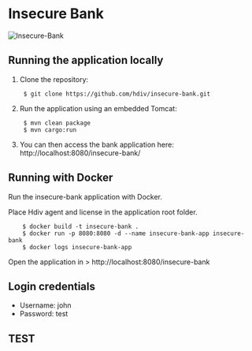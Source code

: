 # Insecure Bank
![Insecure-Bank](https://hdivsecurity.com/img/bank.png)
## Running the application locally

1. Clone the repository:

        $ git clone https://github.com/hdiv/insecure-bank.git
        
2. Run the application using an embedded Tomcat:

	    $ mvn clean package
	    $ mvn cargo:run
	    
3. You can then access the bank application here: http://localhost:8080/insecure-bank/

## Running with Docker

Run the insecure-bank application with Docker.

Place Hdiv agent and license in the application root folder.

        $ docker build -t insecure-bank .
        $ docker run -p 8080:8080 -d --name insecure-bank-app insecure-bank
        $ docker logs insecure-bank-app

Open the application in > http://localhost:8080/insecure-bank        

## Login credentials
- Username: john
- Password: test

## TEST
